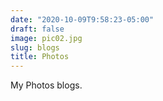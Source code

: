 ```yaml
---
date: "2020-10-09T9:58:23-05:00"
draft: false
image: pic02.jpg
slug: blogs
title: Photos
---
```


My Photos blogs.